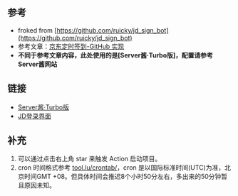 ## 参考
- froked from [https://github.com/ruicky/jd_sign_bot](https://github.com/ruicky/jd_sign_bot)
- 参考文章：[京东定时签到-GitHub 实现](https://ruicky.me/2020/06/05/jd-sign/)
- **不同于参考文章内容，此处使用的是[Server酱·Turbo版]，配置请参考Server酱网站**

## 链接
- [Server酱·Turbo版](https://sct.ftqq.com/)
- [JD登录界面](https://plogin.m.jd.com/login/login)

## 补充
1. 可以通过点击右上角 star 来触发 Action 启动项目。
2. cron 时间格式参考 [tool.lu/crontab/](https://tool.lu/crontab/)，cron 是以国际标准时间(UTC)为准，北京时间GMT +08。但具体时间会推迟8个小时50分左右，多出来的50分钟暂且原因未知。